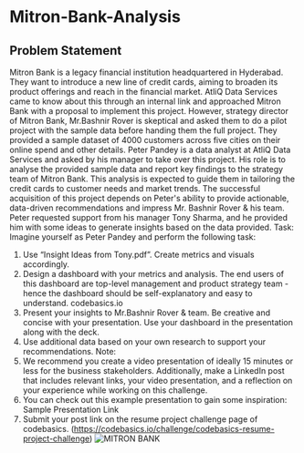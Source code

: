 # Mitron-Bank-Analysis

## Problem Statement
Mitron Bank is a legacy financial institution headquartered in Hyderabad. They
want to introduce a new line of credit cards, aiming to broaden its product
offerings and reach in the financial market.
AtliQ Data Services came to know about this through an internal link and
approached Mitron Bank with a proposal to implement this project. However,
strategy director of Mitron Bank, Mr.Bashnir Rover is skeptical and asked them
to do a pilot project with the sample data before handing them the full project.
They provided a sample dataset of 4000 customers across five cities on their
online spend and other details.
Peter Pandey is a data analyst at AtliQ Data Services and asked by his manager
to take over this project. His role is to analyse the provided sample data and
report key findings to the strategy team of Mitron Bank. This analysis is
expected to guide them in tailoring the credit cards to customer needs and
market trends.
The successful acquisition of this project depends on Peter's ability to provide
actionable, data-driven recommendations and impress Mr. Bashnir Rover & his
team. Peter requested support from his manager Tony Sharma, and he
provided him with some ideas to generate insights based on the data
provided.
Task: Imagine yourself as Peter Pandey and perform the following task:
1. Use “Insight Ideas from Tony.pdf”. Create metrics and visuals accordingly.
2. Design a dashboard with your metrics and analysis. The end users of this
dashboard are top-level management and product strategy team - hence the
dashboard should be self-explanatory and easy to understand.
codebasics.io
3. Present your insights to Mr.Bashnir Rover & team. Be creative and concise
with your presentation. Use your dashboard in the presentation along with the
deck.
4. Use additional data based on your own research to support your
recommendations.
Note:
1. We recommend you create a video presentation of ideally 15 minutes or
less for the business stakeholders. Additionally, make a LinkedIn post
that includes relevant links, your video presentation, and a reflection on
your experience while working on this challenge.
2. You can check out this example presentation to gain some inspiration:
Sample Presentation Link
3. Submit your post link on the resume project challenge page of
codebasics.
(https://codebasics.io/challenge/codebasics-resume-project-challenge)
![MITRON BANK](https://github.com/S-Prakash-github/Mitron-Bank-Analysis/assets/91363429/82547462-39ec-4568-89e2-966ac7254e9a)
